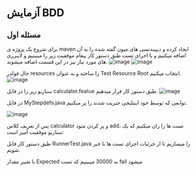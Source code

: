 
# آزمایش BDD

## مسئله اول
برای شروع یک پروژه ی maven ایجاد کرده و دیپیندنسی های میون گفته شده را به آن اضافه میکنیم و با اجرای تست طبق دستور کار پیغام موفقیت زیر را میبینیم و لایبرری های مورد نیاز نیز در این قسمت اضافه میشوند.
![image](https://github.com/user-attachments/assets/0cdb66c1-74fe-4792-9b20-c85a5f1cb6c9)
![image](https://github.com/user-attachments/assets/81bf773c-f2cc-4edc-b38d-f61926899d6f)



حال فولدر resources را ساخته و به عنوان Test Resource Root انتخاب میکنیم.
![image](https://github.com/user-attachments/assets/068d7deb-d577-42a1-b523-a88ac6f56231)




سناریو زیر را در فایل calculator.featue طبق دستور کار قرار میدهیم.
![image](https://github.com/user-attachments/assets/51e25eb4-87ab-48c7-9920-bb03058b113c)



در فایل MyStepdefs.java توابعی که توسط خود اینتلیجی جنریت شدند را پر میکنیم.

![image](https://github.com/user-attachments/assets/054455d7-2465-4875-b78e-56ae2e962246)


پس از تعریف کلاس calculator و پر کردن متود add، تست ها را ران میکنیم که یک سناریو موفقیت آمیز است:


طبق دستور کار فایل RunnerTest.java را میسازیم تا از جزئیات اجزای تست ها با خبر شویم.



با تغییر مقدار Expected به 30000 میبینیم که تست fail میشود





